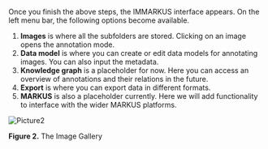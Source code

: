 Once you finish the above steps, the IMMARKUS interface appears. On the left menu bar, the following options become available.
1.	**Images** is where all the subfolders are stored. Clicking on an image opens the annotation mode.
2.	**Data model** is where you can create or edit data models for annotating images. You can also input the metadata.
3.	**Knowledge graph** is a placeholder for now. Here you can access an overview of annotations and their relations in the future.
4.	**Export** is where you can export data in different formats.
5.	**MARKUS** is also a placeholder currently. Here we will add functionality to interface with the wider MARKUS platforms.


![Picture2](https://github.com/rsimon/immarkus/assets/128056738/6a94da2e-0e02-4e24-ab65-b1b4f3ece46b)

**Figure 2.** The Image Gallery